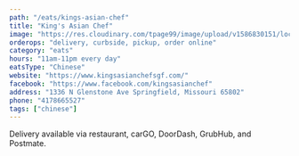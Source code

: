 ```yaml
---
path: "/eats/kings-asian-chef"
title: "King's Asian Chef"
image: "https://res.cloudinary.com/tpage99/image/upload/v1586830151/local417eats/local417eatslogo.png"
orderops: "delivery, curbside, pickup, order online"
category: "eats"
hours: "11am-11pm every day"
eatsType: "Chinese"
website: "https://www.kingsasianchefsgf.com/"
facebook: "https://www.facebook.com/kingsasianchef"
address: "1336 N Glenstone Ave Springfield, Missouri 65802"
phone: "4178665527"
tags: ["chinese"]
---
```


Delivery available via restaurant, carGO, DoorDash, GrubHub, and Postmate.
